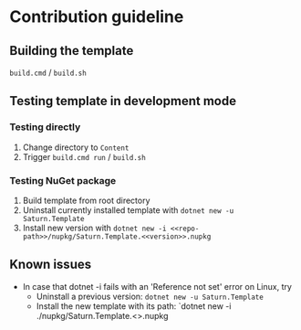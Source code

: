 # Contribution guideline

## Building the template

`build.cmd` / `build.sh`

## Testing template in development mode

### Testing directly

1. Change directory to `Content`
1. Trigger `build.cmd run` / `build.sh`

### Testing NuGet package

1. Build template from root directory
1. Uninstall currently installed template with `dotnet new -u Saturn.Template`
1. Install new version with `dotnet new -i <<repo-path>>/nupkg/Saturn.Template.<<version>>.nupkg`

## Known issues

* In case that dotnet -i fails with an 'Reference not set' error on Linux, try
  * Uninstall a previous version: `dotnet new -u Saturn.Template`
  * Install the new template with its path: `dotnet new -i ./nupkg/Saturn.Template.<<version>>.nupkg